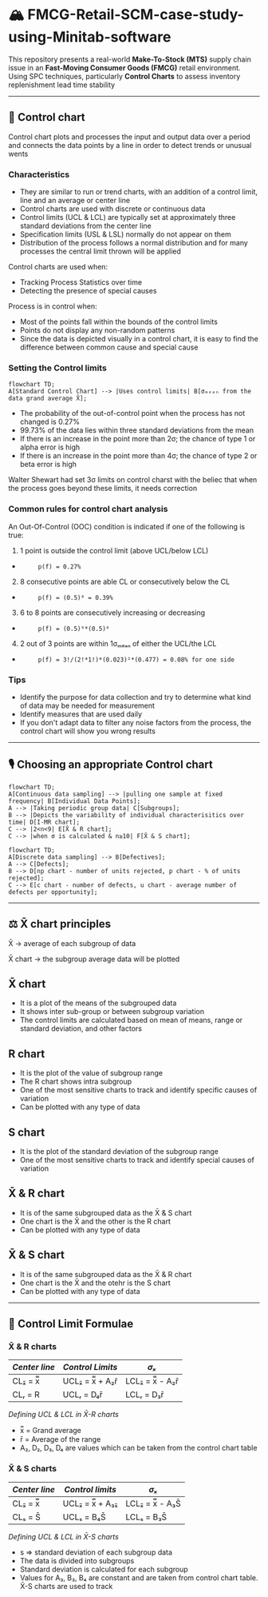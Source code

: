 # 🏔 FMCG-Retail-SCM-case-study-using-Minitab-software
This repository presents a real-world **Make-To-Stock (MTS)** supply chain issue in an **Fast-Moving Consumer Goods (FMCG)** retail environment. Using SPC techniques, particularly **Control Charts** to assess inventory replenishment lead time stability

---

## 🚨 Control chart
Control chart plots and processes the input and output data over a period and connects the data points by a line in order to detect trends or unusual wents
### Characteristics
- They are similar to run or trend charts, with an addition of a control limit, line and an average or center line
- Control charts are used with discrete or continuous data
- Control limits (UCL & LCL) are typically set at approximately three standard deviations from the center line
- Specification limits (USL & LSL) normally do not appear on them
- Distribution of the process follows a normal distribution and for many processes the central limit thrown will be applied

Control charts are used when:
- Tracking Process Statistics over time
- Detecting the presence of special causes

Process is in control when:
- Most of the points fall within the bounds of the control limits
- Points do not display any non-random patterns
- Since the data is depicted visually in a control chart, it is easy to find the difference between common cause and special cause

### Setting the Control limits
```mermaid
flowchart TD;
A[Standard Control Chart] --> |Uses control limits| B[σₘₑₐₙ from the data grand average X̄];
```

- The probability of the out-of-control point when the process has not changed is 0.27%
- 99.73% of the data lies within three standard deviations from the mean
- If there is an increase in the point more than 2σ; the chance of type 1 or alpha error is high
- If there is an increase in the point more than 4σ; the chance of type 2 or beta error is high

Walter Shewart had set 3σ limits on control charst with the beliec that when the process goes beyond these limits, it needs correction

### Common rules for control chart analysis
An Out-Of-Control (OOC) condition is indicated if one of the following is true:
1. 1 point is outside the control limit (above UCL/below LCL)
-          p(f) = 0.27%
2. 8 consecutive points are able CL or consecutively below the CL
-          p(f) = (0.5)⁸ = 0.39%
3. 6 to 8 points are consecutively increasing or decreasing
-          p(f) = (0.5)⁶*(0.5)⁸ 
4. 2 out of 3 points are within 1σₘₑₐₙ of either the UCL/the LCL
-          p(f) = 3!/(2!*1!)*(0.023)²*(0.477) = 0.08% for one side

### Tips
- Identify the purpose for data collection and try to determine what kind of data may be needed for measurement
- Identify measures that are used daily
- If you don't adapt data to filter any noise factors from the process, the control chart will show you wrong results

---

## 🎙 Choosing an appropriate Control chart
```mermaid
flowchart TD;
A[Continuous data sampling] --> |pulling one sample at fixed frequency| B[Individual Data Points];
A --> |Taking periodic group data| C[Subgroups];
B --> |Depicts the variability of individual characterisitics over time| D[I-MR chart];
C --> |2<n<9| E[X̄ & R chart];
C --> |when σ is calculated & n≥10| F[X̄ & S chart];
```

```mermaid
flowchart TD;
A[Discrete data sampling] --> B[Defectives];
A --> C[Defects];
B --> D[np chart - number of units rejected, p chart - % of units rejected];
C --> E[c chart - number of defects, u chart - average number of defects per opportunity]; 
```

---
      
## ⚖️ X̄ chart principles
X̄ -> average of each subgroup of data

X̄ chart -> the subgroup average data will be plotted

## X̄ chart
- It is a plot of the means of the subgrouped data
- It shows inter sub-group or between subgroup variation
- The control limits are calculated based on mean of means, range or standard deviation, and other factors

## R chart
- It is the plot of the value of subgroup range
- The R chart shows intra subgroup
- One of the most sensitive charts to track and identify specific causes of variation
- Can be plotted with any type of data

## S chart
- It is the plot of the standard deviation of the subgroup range
- One of the most sensitive charts to track and identify special causes of variation

## X̄ & R chart
- It is of the same subgrouped data as the X̄ & S chart
- One chart is the X̄ and the other is the R chart
- Can be plotted with any type of data

## X̄ & S chart
- It is of the same subgrouped data as the X̄ & R chart
- One chart is the X̄ and the otehr is the S chart
- Can be plotted with any type of data

---

## 🧴 Control Limit Formulae
### X̄ & R charts
|*Center line*|*Control Limits*|*σₓ*|
|-------------|----------------|----|
|CLₓ̄ = x̿ | UCLₓ̄ = x̿ + A₂r̄| LCLₓ̄ = x̿ - A₂r̄|r̄/D₂|
|CLᵣ = R | UCLᵣ = D₄r̄| LCLᵣ = D₃r̄|r̄/D₂|

*Defining UCL & LCL in X̄-R charts*
- x̿ = Grand average
- r̄ = Average of the range
- A₂, D₂, D₃, D₄ are values which can be taken from the control chart table

### X̄ & S charts
|*Center line*|*Control limits*|*σₓ*|
|-------------|----------------|----|
|CLₓ̄ = x̿ | UCLₓ̄  = x̿ + A₃ₛ̄| LCLₓ̄ = x̿ - A₃S̄| S̄/C₄|
|CLₛ = S̄ | UCLₛ = B₄S̄ | LCLₛ = B₃S̄| S̄/C₄|

*Defining UCL & LCL in X̄-S charts*
- s => standard deviation of each subgroup data
- The data is divided into subgroups
- Standard deviation is calculated for each subgroup
- Values for A₃, B₃, B₄ are constant and are taken from control chart table. X̄-S charts are used to track 
